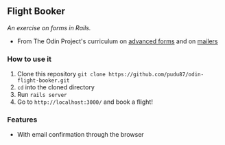 ## Flight Booker

_An exercise on forms in Rails._

* From The Odin Project's curriculum on [advanced forms](https://www.theodinproject.com/lessons/building-advanced-forms) and on [mailers](https://www.theodinproject.com/lessons/sending-confirmation-emails)

### How to use it

1. Clone this repository `git clone https://github.com/pudu87/odin-flight-booker.git`
2. `cd` into the cloned directory
3. Run `rails server`
4. Go to `http://localhost:3000/` and book a flight!

### Features

* With email confirmation through the browser
